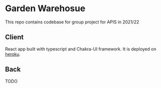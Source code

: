 # Garden Warehosue

This repo contains codebase for group project for APIS in 2021/22

## Client

React app built with typescript and Chakra-UI framework. It is deployed on [heroku](https://garden-warehouse.herokuapp.com/).

## Back

TODO
